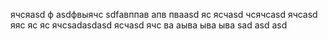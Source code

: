 ячсяasd
ф
asdфвыячс
sdfавппав
апв
пваasd
яс
ясчasd
чсячсasd
ячсasd
яяс
яс
яс
ячсsadasdasd
ясчasd
ячс
ва
аыва
ыва
ыва
sad
asd
asd
